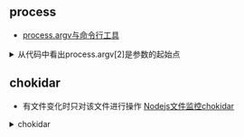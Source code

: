 <!--
 * @Author: yangjj
 * @Date: 2019-08-13 19:16:36
 * @LastEditors: yangjj
 * @LastEditTime: 2019-08-13 19:22:34
 * @Description: file content
 -->
## process
* [process.argv与命令行工具](https://juejin.im/post/5a976e87f265da4e8c453eec)

<details>
<summary>从代码中看出process.argv[2]是参数的起始点</summary>

```js
process.argv
>>>命令行中输入
node p1.js --a -b c
<<< 输出
E:\w>node p1.js --a -b c
[ 'C:\\Program Files\\nodejs\\node.exe',
'E:\\w\\p1.js',
'--a',
'-b',
'c' ]
```
</details>


## chokidar
* 有文件变化时只对该文件进行操作
[Nodejs文件监控chokidar](https://www.cnblogs.com/cool-fire/p/6565242.html)

<details>
<summary>chokidar</summary>

```js
const path = require('path');
// process.cwd() 方法返回 Node.js 进程的当前工作目录。
const templates = path.resolve(process.cwd(), './examples/pages/template');
// Nodejs文件监控chokidar
const chokidar = require('chokidar');
let watcher = chokidar.watch([templates]);
// 监听
watcher.on('ready', function () {
  watcher
    .on('change', function () {
      exec('npm run i18n');
    });
});

function exec (cmd) {
  return require('child_process').execSync(cmd).toString().trim();
}

```

</details>